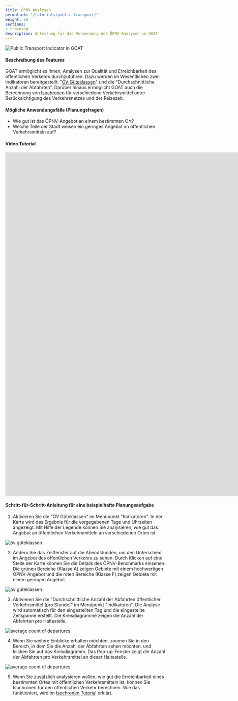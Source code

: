 ```yaml
---
title: ÖPNV Analysen
permalink: "/tutorials/public-transport/"
weight: 60
sections:
- training
description: Anleitung für die Verwendung der ÖPNV Analysen in GOAT
---
```

![Public Transport Indicator in GOAT](/images/tutorials/Tutorial_banners/public_transport_banner.webp "Public Transport Indicator in GOAT")

#### Beschreibung des Features
GOAT ermöglicht es Ihnen, Analysen zur Qualität und Erreichbarkeit des öffentlichen Verkehrs durchzuführen. Dazu werden im Wesentlichen zwei Indikatoren bereitgestellt: "[ÖV Güteklassen](/docs/oev_gueteklasse/ "Dokumentation über ÖV Güteklassen")" und die "Durchschnittliche Anzahl der Abfahrten". Darüber hinaus ermöglicht GOAT auch die Berechnung von [Isochronen](/docs/alphashape/ "Erfahren Sie, wie man Isochronen berechnet") für verschiedene Verkehrsmittel unter Berücksichtigung des Verkehrsnetzes und der Reisezeit. 

#### Mögliche Anwendungsfälle (Planungsfragen)
* Wie gut ist das ÖPNV-Angebot an einem bestimmten Ort? 
* Welche Teile der Stadt weisen ein geringes Angebot an öffentlichen Verkehrsmitteln auf? 

#### Video Tutorial
<iframe class="embed-responsive-item" src="https://player.vimeo.com/video/775782337" frameborder="0" webkitallowfullscreen mozallowfullscreen allowfullscreen data-uk-responsive width="1920" height="1080"></iframe>

#### Schritt-für-Schritt-Anleitung für eine beispielhafte Planungsaufgabe

1. Aktivieren Sie die "ÖV Güteklassen" im Menüpunkt "Indikatoren". In der Karte wird das Ergebnis für die vorgegebenen Tage und Uhrzeiten angezeigt. Mit Hilfe der Legende können Sie analysieren, wie gut das Angebot an öffentlichen Verkehrsmitteln an verschiedenen Orten ist.

<img src="/images/tutorials/Public_transport/publictransport_1_de.webp" alt="öv güteklassen" style="max-height:400px;"/>

2. Ändern Sie das Zeitfenster auf die Abendstunden, um den Unterschied im Angebot des öffentlichen Verkehrs zu sehen. Durch Klicken auf eine Stelle der Karte können Sie die Details des ÖPNV-Benchmarks einsehen. Die grünen Bereiche (Klasse A) zeigen Gebiete mit einem hochwertigen ÖPNV-Angebot und die roten Bereiche (Klasse F) zeigen Gebiete mit einem geringen Angebot.

<img src="/images/tutorials/Public_transport/publictransport_2_de.webp" alt="öv güteklassen" style="max-height:400px;"/>

3. Aktivieren Sie die "Durchschnittliche Anzahl der Abfahrten öffentlicher Verkehrsmittel (pro Stunde)" im Menüpunkt "Indikatoren". Die Analyse wird automatisch für den eingestellten Tag und die eingestellte Zeitspanne erstellt. Die Kreisdiagramme zeigen die Anzahl der Abfahrten pro Haltestelle.

<img src="/images/tutorials/Public_transport/publictransport_3_de.webp" alt="average count of departures" style="max-height:400px;"/>

4. Wenn Sie weitere Einblicke erhalten möchten, zoomen Sie in den Bereich, in dem Sie die Anzahl der Abfahrten sehen möchten, und klicken Sie auf das Kreisdiagramm. Das Pop-up-Fenster zeigt die Anzahl der Abfahrten pro Verkehrsmittel an dieser Haltestelle.

<img src="/images/tutorials/Public_transport/publictransport_4_de.webp" alt="average count of departures" style="max-height:400px;"/>

5.  Wenn Sie zusätzlich analysieren wollen, wie gut die Erreichbarkeit eines bestimmten Ortes mit öffentlichen Verkehrsmitteln ist, können Sie Isochronen für den öffentlichen Verkehr berechnen. Wie das funktioniert, wird im [Isochronen Tutorial](/tutorials/isochrones/ "Isochronen Tutorial") erklärt.


  